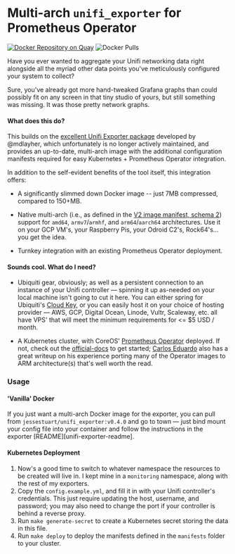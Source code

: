 Multi-arch `unifi_exporter` for Prometheus Operator
=======================================================

[![Docker Repository on Quay][quay-badge]][quay-link]
![Docker Pulls][docker-hub-badge]

Have you ever wanted to aggregate your Unifi networking data right alongside
all the myriad other data points you've meticulously configured your system to
collect?

Sure, you've already got more hand-tweaked Grafana graphs than could possibly
fit on any screen in that tiny studio of yours, but still something was missing.
It was those pretty network graphs.

#### What does this do?

This builds on the [excellent Unifi Exporter package][unifi-exporter-mdlayher]
developed by @mdlayher, which unfortunately is no longer actively maintained,
and provides an up-to-date, multi-arch image with the additional configuration
manifests required for easy Kubernetes + Prometheus Operator integration.

In addition to the self-evident benefits of the tool itself, this integration
offers:

- A significantly slimmed down Docker image -- just 7MB compressed, compared to
  150+MB.

- Native multi-arch (i.e., as defined in the [V2 image manifest, schema
  2][v2-image-manifest]) support for `amd64`, `armv7`/`armhf`, and `arm64`/`aarch64`
  architectures. Use it on your GCP VM's, your Raspberry Pis, your Odroid C2's,
  Rock64's... you get the idea.

- Turnkey integration with an existing Prometheus Operator deployment.

#### Sounds cool. What do I need?

- Ubiquiti gear, obviously; as well as a persistent connection to an instance
  of your Unifi controller — spinning it up as-needed on your local machine
  isn't going to cut it here. You can either spring for Ubiquiti's [Cloud
  Key][cloud-key-amazon], or you can easily host it on your choice of hosting
  provider — AWS, GCP, Digital Ocean, Linode, Vultr, Scaleway, etc. all have
  VPS' that will meet the minimum requirements for <= \$5 USD / month.

- A Kubernetes cluster, with CoreOS' [Prometheus Operator][prom-op] deployed.
  If not, check out the [official-docs][prom-op-docs] to get started; [Carlos
  Eduardo][prom-op-carlosedp] also has a great writeup on his experience
  porting many of the Operator images to ARM architecture(s) that's well worth
  the read.

### Usage

#### 'Vanilla' Docker
If you just want a multi-arch Docker image for the exporter, you can pull from
`jessestuart/unifi_exporter:v0.4.0` and go to town — just bind mount your
config file into your container and follow the instructions in the exporter
[README][unifi-exporter-readme].

#### Kubernetes Deployment

1. Now's a good time to switch to whatever namespace the resources to be created
   will live in. I kept mine in a `monitoring` namespace, along with the rest of
   my exporters.
1. Copy the `config.example.yml`, and fill it in with your Unifi controller's
   credentials. This just require updating the host, username, and password; you
   may also need to change the port if your controller is behind a reverse
   proxy.
1. Run `make generate-secret` to create a Kubernetes secret storing
   the data in this file.
1. Run `make deploy` to deploy the manifests defined in the `manifests` folder
   to your cluster.

[cloud-key-amazon]: https://www.amazon.com/Ubiquiti-Unifi-Cloud-Key-Control/dp/B017T2QB22/
[docker-hub-badge]: https://img.shields.io/docker/pulls/jessestuart/unifi_exporter.svg
[prom-op-carlosedp]: https://itnext.io/creating-a-full-monitoring-solution-for-arm-kubernetes-cluster-53b3671186cb
[prom-op-docs]: https://coreos.com/operators/prometheus/docs/latest/
[prom-op]: https://github.com/coreos/prometheus-operator
[quay-badge]: https://quay.io/repository/jessestuart/unifi_exporter/status
[quay-link]: https://quay.io/repository/jessestuart/unifi_exporter
[unifi-exporter-mdlayher]: https://github.com/mdlayher/unifi_exporter
[v2-image-manifest]: https://docs.docker.com/registry/spec/manifest-v2-2/
